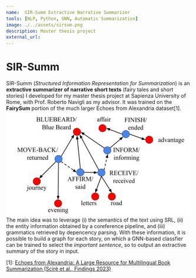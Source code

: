 ```yaml
---
name:  SIR-Summ Extractive Narrative Summarizer
tools: [NLP, Python, GNN, Automatic Summarization]
image: ./../assets/sirsum.png
description: Master thesis project
external_url: 
---
```

# SIR-Summ
SIR-Summ (*Structured Information Representation for Summarization*) is an **extractive summarizer of narrative short texts** (fairy tales and short stories) I developed for my master thesis project at Sapienza University of Rome, with Prof. Roberto Navigli as my advisor.
It was trained on the **FairySum** portion of the much larger Echoes from Alexandria dataset\[1\].
![sirsumm_graph](./../assets/sirsum.png)
The main idea was to leverage (i) the semantics of the text using SRL, (ii) the entity information obtained by a coreference pipeline, and (iii) grammatics retrieved by depencency parsing.
With these information, it is possible to build a graph for each story, on which a GNN-based classfier can be trained to select the *important sentence*, so to output an extractive summary of the story in input.

\[1\]: [Echoes from Alexandria: A Large Resource for Multilingual Book Summarization (Scirè et al., Findings 2023)](https://aclanthology.org/2023.findings-acl.54/)